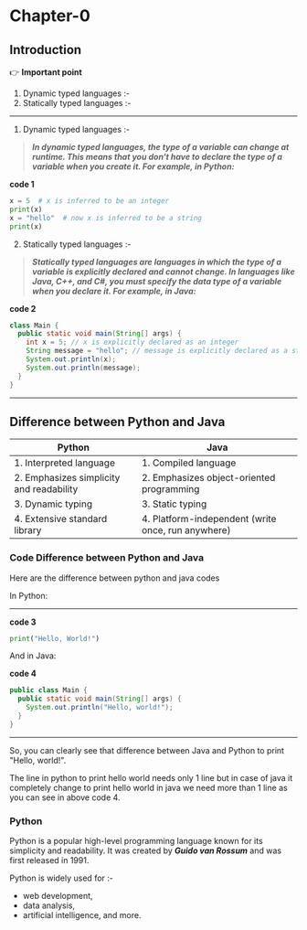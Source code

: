 # Chapter-0

## Introduction


:point_right: **Important point**

1. Dynamic typed languages :-
2. Statically typed languages :-

---
1. Dynamic typed languages :-

>  **_In dynamic typed languages, the type of a variable can change at runtime. This means that you don't have to declare the type of a variable when you create it. For example, in Python:_**

**code 1**
```python 
x = 5  # x is inferred to be an integer
print(x)
x = "hello"  # now x is inferred to be a string
print(x)
```

2. Statically typed languages :-

> **_Statically typed languages are languages in which the type of a variable is explicitly declared and cannot change. In languages like Java, C++, and C#, you must specify the data type of a variable when you declare it. For example, in Java:_**


**code 2**
```java
class Main {
  public static void main(String[] args) {
    int x = 5; // x is explicitly declared as an integer
    String message = "hello"; // message is explicitly declared as a string
    System.out.println(x);
    System.out.println(message);
  }
}
```
---

## Difference between Python and Java

| Python                                   | Java                                               |
|------------------------------------------|----------------------------------------------------|
| 1. Interpreted language                  | 1. Compiled language                               |
| 2. Emphasizes simplicity and readability | 2. Emphasizes object-oriented programming          |
| 3. Dynamic typing                        | 3. Static typing                                   |
| 4. Extensive standard library            | 4. Platform-independent (write once, run anywhere) |

### Code Difference between Python and Java

Here are the difference between python and java codes

In Python:

---
**code 3**
```Python
print("Hello, World!")
```

And in Java:

**code 4**
```Java
public class Main {
  public static void main(String[] args) {
    System.out.println("Hello, world!");
  }
}
```
---

So, you can clearly see that difference between Java and Python to print "Hello, world!". 

The line in python to print hello world needs only 1 line but in case of java it completely change to print hello world in java we need more than 1 line as you can see in above code 4.


### Python 

Python is a popular high-level programming language known for its simplicity and readability. It was created by _**Guido van Rossum**_ and was first released in 1991.


Python is widely used for :-

- web development,
- data analysis,
- artificial intelligence, and more.
